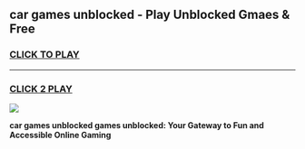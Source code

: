 
## car games unblocked - Play Unblocked Gmaes & Free
<h3>
<a href="https://news.freeplayer.one?title=car_games_unblocked&ref=16F">CLICK TO PLAY</a></h3>
<hr>

<h3>
<a href="https://news.freeplayer.one?title=car_games_unblocked&ref=16F">CLICK 2 PLAY</a>
  
</h3>

<a href="https://news.freeplayer.one?title=car_games_unblocked&ref=16F/"><img src="https://clearcache.store/games.png"></a>


**car games unblocked games unblocked: Your Gateway to Fun and Accessible Online Gaming**

